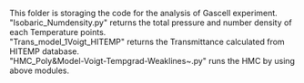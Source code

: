 This folder is storaging the code for the analysis of Gascell experiment.  
"Isobaric_Numdensity.py" returns the total pressure and number density of each Temperature points.  
"Trans_model_1Voigt_HITEMP" returns the Transmittance calculated from HITEMP database.  
"HMC_Poly&Model-Voigt-Tempgrad-Weaklines~.py" runs the HMC by using above modules.  
